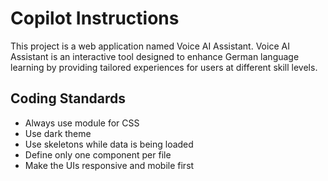 # Copilot Instructions

This project is a web application named Voice AI Assistant.
Voice AI Assistant is an interactive tool designed to enhance German language learning by providing tailored experiences for users at different skill levels.

## Coding Standards
- Always use module for CSS
- Use dark theme
- Use skeletons while data is being loaded
- Define only one component per file
- Make the UIs responsive and mobile first